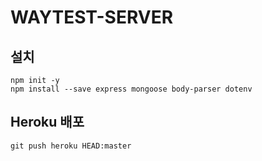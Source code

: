 # WAYTEST-SERVER

## 설치

```
npm init -y
npm install --save express mongoose body-parser dotenv
```

## Heroku 배포

```
git push heroku HEAD:master
```
